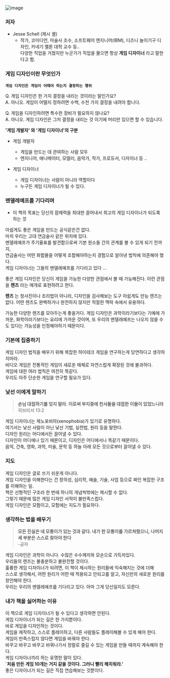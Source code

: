 ![image](https://github.com/user-attachments/assets/bfc77836-946c-4b07-8579-0b36e2821c7a)

### 저자
* Jesse Schell (제시 셸)
  * 작가, 코미디언, 마술사 조수, 소프트웨어 엔지니어(IBM), 디즈니 놀이기구 디자인, 카네기 멜론 대학 교수 등..  
    다양한 직업을 거쳤지만 누군가가 직업을 물으면 항상 __게임 디자이너__ 라고 말한다고 함.

### 게임 디자인이란 무엇인가
__`게임 디자인은 게임이 어때야 하는지 결정하는 행위`__  

Q. 게임 디자인은 한 가지 결정을 내리는 것이라는 말인가요?  
A. 아니오. 게임이 어떨지 정하려면 수백, 수천 가지 결정을 내려야 합니다.  

Q. 게임을 디자인하려면 특수한 장비가 필요하지 않나요?  
A. 아니오. 게임 디자인은 그저 결정을 내리는 것 이기에 머리만 있으면 할 수 있습니다.  



__'게임 개발자' 와 '게임 디자이너'의 구분__   
* 게임 개발자  
  * 게임을 만드는 데 관여하는 사람 모두  
  * 엔지니어, 애니메이터, 모델러, 음악가, 작가, 프로듀서, 디자이너 등 ..  
    
* 게임 디자이너  
  * 게임 디자이너는 사람이 아니라 역할이다  
  * 누구든 게임 디자이너가 될 수 있다.  
 

### 멘델레예프를 기다리며
* 이 책의 목표는 당신의 잠재력을 최대한 끌어내서 최고의 게임 디자이너가 되도록 하는 것  

아쉽게도 좋은 게임을 만드는 공식같은건 없다.  
마치 우리는 고대 연금술사 같은 위치에 있다.  
멘델레예프가 주기율표를 발견함으로써 기본 원소들 간의 관계를 볼 수 있게 되기 전까지,  
연금술사는 어떤 화합물을 어떻게 조합해야하는지 경험으로 알아낸 법칙에 의존해야 했다.  
게임 디자이너는 그들의 멘델레예프를 기다리고 있다 ...  

좋은 게임 디자인은 당신이 게임을 가능한 다양한 관점에서 볼 때 가능해진다.
이런 관점을 __렌즈__ 라는 매개로 표현하려고 한다.

__렌즈__ 는 청사진이나 조리법이 아니라, 디자인을 검사해보는 도구
아쉽게도 만능 렌즈는 없다. 어떤 렌즈도 완벽하거나 완전하지 않지만 적절한 맥락 속에서 유용하다.

가능한 다양한 렌즈를 모아두는게 좋을거다.
게임 디자인은 과학이라기보다는 기예에 가까운, 화학이라기보다는 요리에 가까운 것이며,
또 우리의 멘델레예프는 나오지 않을 수도 있다는 가능성을 인정해야하기 때문이다.  


### 기본에 집중하기
게임 디자인 법칙을 배우기 위해 복잡한 하이테크 게임을 연구하는게 당연하다고 생각하지마라.  
비디오 게임은 전통적인 게임이 새로운 매체로 자연스럽게 확장된 것에 불과하다.  
게임에 대한 여러 법칙은 여전히 똑같다.  
우리도 아주 단순한 게임을 연구할 필요가 있다.  

### 낯선 이에게 말하기
>__손님 대접하기를 잊지 말라. 이로써 부지중에 천사들을 대접한 이들이 있었느니라__  
>히브리서 13:2

게임 디자이너는 제노포비아(xenophobia)가 있기로 유명하다.  
여기서는 낯선 사람이 아닌 낯선 기법, 실천법, 원리 등을 말한다.  
디자인 원리는 어디에서든 끌어낼 수 있다.  
디자인이 어디에나 있기 때문이고, 디자인은 어디에서나 똑같기 때문이다.  
음악, 건축, 영화, 과학, 미술, 문학 등 하늘 아래 모든 것으로부터 끌어낼 수 있다.  

### 지도
게임 디자인은 글로 쓰기 쉬운게 아니다.  
게임 디자인을 이해한다는 건 창의성, 심리학, 예술, 기술, 사업 등으로 짜인 복잡한 구조를 이해하는 일.  
책은 선형적인 구조라 한 번에 하나의 개념씩밖에는 제시할 수 없다.  
그렇기 때문에 많은 게임 디자인 서적이 불만족스럽다.  
게임 디자인은 모험이고, 모험에는 지도가 필요하다.  

### 생각하는 법을 배우기
>__모든 진실은 네 모퉁이가 있는 것과 같다. 내가 한 모퉁이를 가르쳐줬으니, 나머지 세 부분은 스스로 찾아야 한다__  
>  -공자

게임 디자인은 과학이 아니다. 수많은 수수께끼와 모순으로 가득차있다.  
우리들의 렌즈는 불충분하고 불완전할 것이다.  
훌륭한 게임 디자이너가 되려면, 이 책이 제시하는 원리들에 익숙해지는 것에 더해  
스스로 생각해서, 어떤 원리가 어떤 때 적용되고 안되고를 알고, 자신만의 새로운 원리를 창안해야 한다.  
우리는 우리의 멘델레예프를 기다리고 있다. 아마 그게 당신일지도 모른다.  

### 내가 책을 싫어하는 이유
이 책으로 게임 디자이너가 될 수 있다고 생각하면 안된다.  
게임 디자이너가 되는 길은 한 가지뿐이다.  
바로 게임을 디자인하는 것이다.  
게임을 제작하고, 스스로 플레이하고, 다른 사람들도 플레이해볼 수 있게 해야 한다.  
게임이 만족스럽지 않다면 게임을 바꿔야 한다.  
바꾸고 바꾸고 바꾸고 바꿔나가서 정말로 즐길 수 있는 게임을 만들 때까지 계속해야 한다.  
게임 디자이너끼리 하는 유명한 말이 있다.  
__`처음 만든 게임 10개는 거지 같을 것이다. 그러니 빨리 해치워라.'__  
좋은 디자이너가 되는 길은 직접 연습해보는 것뿐이다.  


